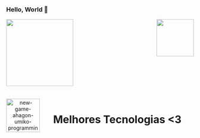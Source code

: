 ### Hello, World 👋

<div>
  
  <img  height="180em" src="https://github-readme-stats.vercel.app/api?username=anabarrsm&show_icons=true&theme=tokyonight"/>
  <img align="right" height="100em" src="https://github-readme-stats.vercel.app/api/top-langs/?username=anabarrsm&layout=compact&langs_count=16&theme=tokyonight"/>
</div>
<br>
<div  align="center"> 
  <div style="display: inline_block"><br>
    <img align="left" height="90" alt="new-game-ahagon-umiko-programming-work-working-at-work-gif-13247664" src="https://tenor.com/pt-BR/view/new-game-ahagon-umiko-programming-work-working-at-work-gif-13247664">
    <h1 align="center">Melhores Tecnologias <3</h1>
